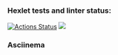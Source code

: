 ### Hexlet tests and linter status:
[![Actions Status](https://github.com/WeldersMen/java-project-61/workflows/hexlet-check/badge.svg)](https://github.com/WeldersMen/java-project-61/actions)
<a href="https://codeclimate.com/github/WeldersMen/java-project-61/maintainability"><img src="https://api.codeclimate.com/v1/badges/206fd66ff3bbf26c3ca3/maintainability" /></a>
### Asciinema 
<a href="https://asciinema.org/a/LbaOHHxprOelAAngc8fUXK5G6">
